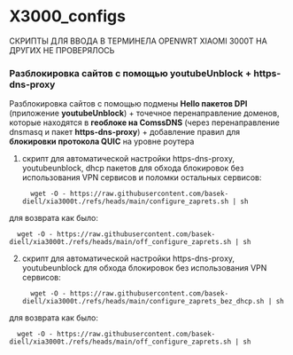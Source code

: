 # X3000_configs

СКРИПТЫ ДЛЯ ВВОДА В ТЕРМИНЕЛА OPENWRT XIAOMI 3000T НА ДРУГИХ НЕ ПРОВЕРЯЛОСЬ

### Разблокировка сайтов с помощью youtubeUnblock + https-dns-proxy
Разблокировка сайтов с помощью подмены **Hello пакетов DPI** (приложение **youtubeUnblock**) + точечное перенаправление доменов, которые находятся в **геоблоке на ComssDNS** (через перенаправление dnsmasq и пакет **https-dns-proxy**) + добавление правил для **блокировки протокола QUIC** на уровне роутера

1. скрипт для автоматической настройки httрs-dns-рrоxy, youtubeunblock, dhcp пакетов для обхода блокировок без использования VPN сервисов и поломки остальных сервисов:

         wget -O - https://raw.githubusercontent.com/basek-diell/xia3000t./refs/heads/main/configure_zaprets.sh | sh


для возврата как было:
      
      wget -O - https://raw.githubusercontent.com/basek-diell/xia3000t./refs/heads/main/off_configure_zaprets.sh | sh
      
      
2. скрипт для автоматической настройки httрs-dns-рrоxy, youtubeunblock для обхода блокировок без использования VPN сервисов:

         wget -O - https://raw.githubusercontent.com/basek-diell/xia3000t./refs/heads/main/configure_zaprets_bez_dhcp.sh | sh


для возврата как было:
      
      wget -O - https://raw.githubusercontent.com/basek-diell/xia3000t./refs/heads/main/off_configure_zaprets.sh | sh
      

